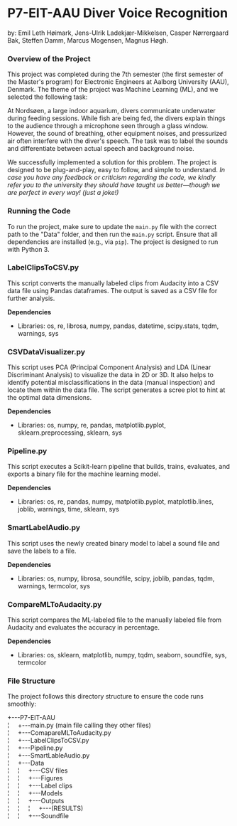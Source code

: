 # P7-EIT-AAU Diver Voice Recognition
by: Emil Leth Høimark, Jens-Ulrik Ladekjær-Mikkelsen, Casper Nørrergaard Bak, Steffen Damm, Marcus Mogensen, Magnus Høgh.
### Overview of the Project

This project was completed during the 7th semester (the first semester of the Master's program) for Electronic Engineers at Aalborg University (AAU), Denmark. The theme of the project was Machine Learning (ML), and we selected the following task:

At Nordsøen, a large indoor aquarium, divers communicate underwater during feeding sessions. While fish are being fed, the divers explain things to the audience through a microphone seen through a glass window. However, the sound of breathing, other equipment noises, and pressurized air often interfere with the diver's speech. The task was to label the sounds and differentiate between actual speech and background noise.

We successfully implemented a solution for this problem. The project is designed to be plug-and-play, easy to follow, and simple to understand. *In case you have any feedback or criticism regarding the code, we kindly refer you to the university they should have taught us better—though we are perfect in every way! (just a joke!)*

### Running the Code

To run the project, make sure to update the `main.py` file with the correct path to the "Data" folder, and then run the `main.py` script. Ensure that all dependencies are installed (e.g., via `pip`). The project is designed to run with Python 3.

### LabelClipsToCSV.py

This script converts the manually labeled clips from Audacity into a CSV data file using Pandas dataframes. The output is saved as a CSV file for further analysis.

**Dependencies**  
- Libraries: os, re, librosa, numpy, pandas, datetime, scipy.stats, tqdm, warnings, sys

### CSVDataVisualizer.py

This script uses PCA (Principal Component Analysis) and LDA (Linear Discriminant Analysis) to visualize the data in 2D or 3D. It also helps to identify potential misclassifications in the data (manual inspection) and locate them within the data file. The script generates a scree plot to hint at the optimal data dimensions.

**Dependencies**  
- Libraries: os, numpy, re, pandas, matplotlib.pyplot, sklearn.preprocessing, sklearn, sys

### Pipeline.py

This script executes a Scikit-learn pipeline that builds, trains, evaluates, and exports a binary file for the machine learning model. 

**Dependencies**  
- Libraries: os, re, pandas, numpy, matplotlib.pyplot, matplotlib.lines, joblib, warnings, time, sklearn, sys

### SmartLabelAudio.py

This script uses the newly created binary model to label a sound file and save the labels to a file.

**Dependencies**  
- Libraries: os, numpy, librosa, soundfile, scipy, joblib, pandas, tqdm, warnings, termcolor, sys

### CompareMLToAudacity.py

This script compares the ML-labeled file to the manually labeled file from Audacity and evaluates the accuracy in percentage.

**Dependencies**  
- Libraries: os, sklearn, matplotlib, numpy, tqdm, seaborn, soundfile, sys, termcolor

### File Structure

The project follows this directory structure to ensure the code runs smoothly:



+---P7-EIT-AAU<br />
¦&nbsp;&nbsp;&nbsp;&nbsp;&nbsp;+---main.py (main file calling they other files)<br />
¦&nbsp;&nbsp;&nbsp;&nbsp;&nbsp;+---ComapareMLToAudacity.py<br />
¦&nbsp;&nbsp;&nbsp;&nbsp;&nbsp;+---LabelClipsToCSV.py<br />
¦&nbsp;&nbsp;&nbsp;&nbsp;&nbsp;+---Pipeline.py<br />
¦&nbsp;&nbsp;&nbsp;&nbsp;&nbsp;+---SmartLableAudio.py<br />
¦&nbsp;&nbsp;&nbsp;&nbsp;&nbsp;+---Data<br />
¦&nbsp;&nbsp;&nbsp;&nbsp;&nbsp;¦&nbsp;&nbsp;&nbsp;&nbsp;&nbsp;+---CSV files<br />
¦&nbsp;&nbsp;&nbsp;&nbsp;&nbsp;¦&nbsp;&nbsp;&nbsp;&nbsp;&nbsp;+---Figures<br />
¦&nbsp;&nbsp;&nbsp;&nbsp;&nbsp;¦&nbsp;&nbsp;&nbsp;&nbsp;&nbsp;+---Label clips<br />
¦&nbsp;&nbsp;&nbsp;&nbsp;&nbsp;¦&nbsp;&nbsp;&nbsp;&nbsp;&nbsp;+---Models<br />
¦&nbsp;&nbsp;&nbsp;&nbsp;&nbsp;¦&nbsp;&nbsp;&nbsp;&nbsp;&nbsp;+---Outputs<br />
¦&nbsp;&nbsp;&nbsp;&nbsp;&nbsp;¦&nbsp;&nbsp;&nbsp;&nbsp;&nbsp;¦&nbsp;&nbsp;&nbsp;&nbsp;&nbsp;+---(RESULTS)<br />
¦&nbsp;&nbsp;&nbsp;&nbsp;&nbsp;¦&nbsp;&nbsp;&nbsp;&nbsp;&nbsp;+---Soundfile<br />
